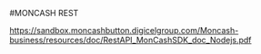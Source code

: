 #MONCASH REST

https://sandbox.moncashbutton.digicelgroup.com/Moncash-business/resources/doc/RestAPI_MonCashSDK_doc_Nodejs.pdf
